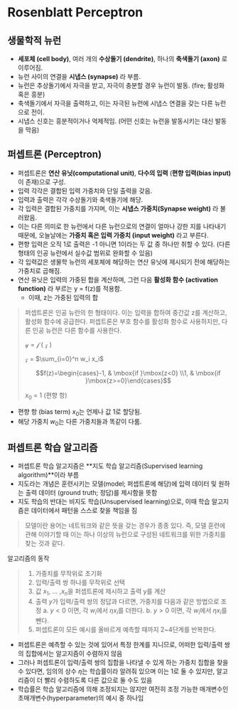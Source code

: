 # Rosenblatt Perceptron

## 생물학적 뉴런

- **세포체 (cell body)**, 여러 개의 **수상돌기 (dendrite)**, 하나의 **축색돌기 (axon)** 로 이루어짐.
- 뉴런 사이의 연결을 **시냅스 (synapse)** 라 부름.
- 뉴런은 추상돌기에서 자극을 받고, 자극이 충분할 경우 뉴런이 발동. (fire; 활성화 혹은 흥분)
- 축색돌기에서 자극을 출력하고, 이는 자극된 뉴런에 시냅스 연결을 갖는 다른 뉴런으로 전이.
- 시냅스 신호는 흥분적이거나 억제적임. (어떤 신호는 뉴런을 발동시키는 대신 발동을 막음)   

## 퍼셉트론 (Perceptron)
- 퍼셉트론은 **연산 유닛(computational unit)**, **다수의 입력** (**편향 입력(bias input)** 이 존재)으로 구성.
- 입력 각각은 결합된 입력 가중치와 단일 출력을 갖음.
- 입력과 출력은 각각 수상돌기와 축색돌기에 해당.
- 각 입력은 결합된 가중치를 가지며, 이는 **시냅스 가중치(Synapse weight)** 라 불러왔음.
- 이는 다른 의미로 한 뉴런에서 다른 뉴런으로의 연결이 얼마나 강한 지를 나타내기 때문에, 오늘날에는 **가중치 혹은 입력 가중치 (input weight)** 라고 부른다.
- 편향 입력은 오직 1로 출력은 -1 아니면 1이라는 두 값 중 하나만 취할 수 있다. (다른 형태의 인공 뉴런에서 실수값 범위로 완화할 수 있음)
- 각 입력값은 생물학 뉴런의 세포체에 해당하는 연산 유닛에 제시되기 전에 해당하는 가중치로 곱해짐.
- 연산 유닛은 입력의 가중된 합을 계산하며, 그런 다음 **활성화 함수 (activation function)** 라 부르는 y = f(z)를 적용함.
	- 이때, z는 가중된 입력의 합

> 퍼셉트론은 인공 뉴런의 한 형태이다. 이는 입력을 합하여 중간값 z를 계산하고, 활성화 함수에 공급한다. 퍼셉트론은 부호 함수를 활성화 함수로 사용하지만, 다른 인공 뉴런은 다른 함수를 사용한다.
>
> $\mathcal{y}$ $=$ $\mathcal{f}$ $($ $\mathcal{z}$ $)$ 
>
> $\mathcal{z}$ $=$ $\sum_{i=0}^n w_i x_i$ 
>
> $$f(z)=\begin{cases}-1, & \mbox{if }\mbox{z<0} \\1, & \mbox{if }\mbox{z>=0}\end{cases}$$
>
> $x_0$ $=$ $1$ (편향 항) 

- 편향 항 (bias term) $x_0$는 언제나 값 1로 할당됨.
- 해당 가중치 $w_0$는 다른 가중치들과 똑같이 다룸.


## 퍼셉트론 학습 알고리즘
- 퍼셉트론 학습 알고지즘은 **지도 학습 알고리즘(Supervised learning algorithm)**이라 부름
- 지도라는 개념은 훈련시키는 모델(model; 퍼셉트론에 해당)에 입력 데이터 및 원하는 출력 데이터 (ground truth; 정답)를 제시함을 뜻함
- 지도 학습의 반대는 비지도 학습(Unsupervised learning)으로, 이때 학습 알고지즘은 데이터에서 패턴을 스스로 찾을 책임을 짐

> 모델이란 용어는 네트워크와 같은 뜻을 갖는 경우가 종종 있다. 즉, 모델 훈련에 관해 이야기할 때 이는 하나 이상의 뉴런으로 구성된 네트워크를 위한 가중치를 찾는 것과 같다.

알고리즘의 동작
> 1. 가중치를 무작위로 초기화
> 2. 입력/출력 쌍 하나를 무작위로 선택
> 3. 값 $x_1$, ... ,$x_n$을 퍼셉트론에 제시하고 출력 y를 계산
> 4. 출력 $y$가 입력/출력 쌍의 정답과 다르면, 가중치를 다음과 같은 방법으로 조정
> 	a. $y < 0$ 이면, 각 $w_i$에서 $\eta x_i$를 더한다.
> 	b. $y > 0$ 이면, 각 $w_i$에서 $\eta x_i$를 뺀다.
> 5. 퍼셉트론이 모든 예시를 올바르게 예측할 때까지 2~4단계를 반복한다.

- 퍼셉트론은 예측할 수 있는 것에 있어서 특정 한계를 지니므로, 어떠한 입력/출력 쌍의 집합에서는 알고지즘이 수렴하지 않음
- 그러나 퍼셉트론이 입력/출력 쌍의 집합을 나타낼 수 있게 하는 가중치 집합을 찾을 수 있다면, 임의의 상수 $\eta$는 학습률이라 알려줘 있으며 이는 1로 둘 수 있지만, 알고리즘이 더 빨리 수렴하도록 다른 값으로 둘 수도 있음
- 학습률은 학습 알고리즘에 의해 조정되지는 않지만 여전히 조정 가능한 매개변수인 초매개변수(hyperparameter)의 예시 중 하나임